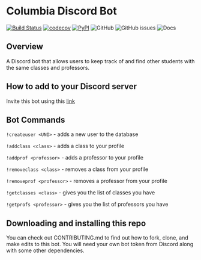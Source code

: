 # Columbia Discord Bot

[![Build Status](https://github.com/mw3071/columbia-discord-bot/workflows/Build%20Status/badge.svg?branch=main)](https://github.com/mw3071/columbia-discord-bot/actions?query=workflow%3A%22Build+Status%22)
[![codecov](https://codecov.io/gh/mw3071/columbia-discord-bot/branch/main/graph/badge.svg)](https://codecov.io/gh/mw3071/columbia-discord-bot)
[![PyPI](https://img.shields.io/pypi/v/columbia-discord-bot)](https://pypi.org/project/columbia-discord-bot/)
![GitHub](https://img.shields.io/github/license/mw3071/columbia-discord-bot)
![GitHub issues](https://img.shields.io/github/issues/mw3071/columbia-discord-bot)
![Docs](https://img.shields.io/readthedocs/columbia-discord-bot)

## Overview
A Discord bot that allows users to keep track of and find other students with the same classes and professors.

## How to add to your Discord server
Invite this bot using this [link](https://discord.com/api/oauth2/authorize?client_id=1079902946768199700&permissions=8&scope=bot) 

## Bot Commands
```!createuser <UNI>``` - adds a new user to the database

```!addclass <class>``` - adds a class to your profile

```!addprof <professor>``` - adds a professor to your profile

```!removeclass <class>``` - removes a class from your profile

```!removeprof <professor>``` - removes a professor from your profile

```!getclasses <class>``` - gives you the list of classes you have

```!getprofs <professor>``` - gives you the list of professors you have

## Downloading and installing this repo
You can check out CONTRIBUTING.md to find out how to fork, clone, and make edits to this bot. You will need your own bot token from Discord along with some other dependencies.
